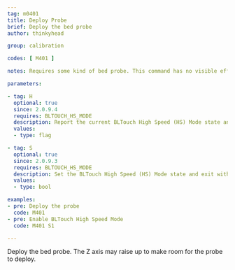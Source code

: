 ```yaml
---
tag: m0401
title: Deploy Probe
brief: Deploy the bed probe
author: thinkyhead

group: calibration

codes: [ M401 ]

notes: Requires some kind of bed probe. This command has no visible effect for probes that don't move. They are just activated.

parameters:

- tag: H
  optional: true
  since: 2.0.9.4
  requires: BLTOUCH_HS_MODE
  description: Report the current BLTouch High Speed (HS) Mode state and exit.
  values:
  - type: flag

- tag: S
  optional: true
  since: 2.0.9.3
  requires: BLTOUCH_HS_MODE
  description: Set the BLTouch High Speed (HS) Mode state and exit without deploy.
  values:
  - type: bool

examples:
- pre: Deploy the probe
  code: M401
- pre: Enable BLTouch High Speed Mode
  code: M401 S1

---
```


Deploy the bed probe. The Z axis may raise up to make room for the probe to deploy.
